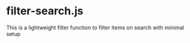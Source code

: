# filter-search.js
This is a lightweight filter function to filter items on search with minimal setup
